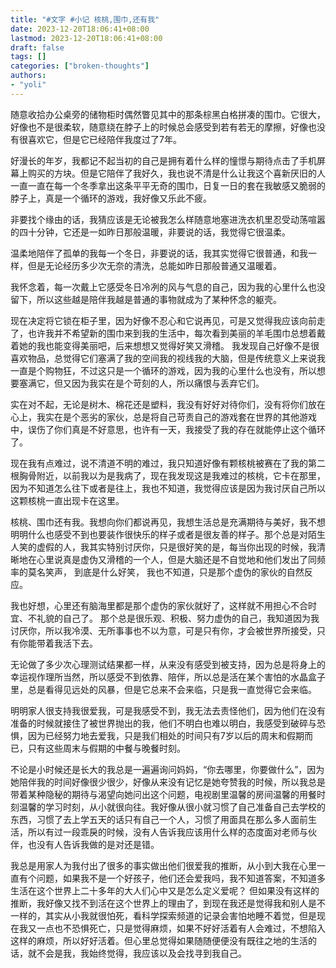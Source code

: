 ```yaml
---
title: "#文字 #小记 核桃,围巾,还有我"
date: 2023-12-20T18:06:41+08:00
lastmod: 2023-12-20T18:06:41+08:00
draft: false
tags: []
categories: ["broken-thoughts"]
authors:
- "yoli"
---
```


随意收拾办公桌旁的储物柜时偶然瞥见其中的那条棕黑白格拼凑的围巾。它很大，好像也不是很柔软，随意绕在脖子上的时候总会感受到若有若无的摩擦，好像也没有很喜欢它，但是它已经陪伴我度过了7年。

好漫长的年岁，我都记不起当初的自己是拥有着什么样的憧憬与期待点击了手机屏幕上购买的方块。但是它陪伴了我好久，我也说不清是什么让我这个喜新厌旧的人一直一直在每一个冬季拿出这条平平无奇的围巾，日复一日的套在我敏感又脆弱的脖子上，真是一个循环的游戏，我好像又乐此不疲。

非要找个缘由的话，我猜应该是无论被我怎么样随意地塞进洗衣机里忍受动荡喧嚣的四十分钟，它还是一如昨日那般温暖，非要说的话，我觉得它很温柔。

温柔地陪伴了孤单的我每一个冬日，非要说的话，我其实觉得它很普通，和我一样，但是无论经历多少次无奈的清洗，总能如昨日那般普通又温暖着。

我怀念着，每一次戴上它感受冬日冷冽的风与气息的自己，因为我的心里什么也没留下，所以这些越是陪伴我越是普通的事物就成为了某种怀念的躯壳。

现在决定将它锁在柜子里，因为好像不忍心和它说再见，可是又觉得我应该向前走了，也许我并不希望新的围巾来到我的生活中，每次看到美丽的羊毛围巾总想着戴着她的我也能变得美丽吧，后来想想又觉得好笑又滑稽。
我发现自己好像不是很喜欢物品，总觉得它们塞满了我的空间我的视线我的大脑，但是传统意义上来说我一直是个购物狂，不过这只是一个循环的游戏，因为我的心里什么也没有，所以想要塞满它，但又因为我实在是个苛刻的人，所以痛恨与丢弃它们。

实在对不起，无论是树木、棉花还是塑料，我没有好好对待你们，没有将你们放在心上，我实在是个恶劣的家伙，总是将自己苛责自己的游戏套在世界的其他游戏中，误伤了你们真是不好意思，也许有一天，我接受了我的存在就能停止这个循环了。

现在我有点难过，说不清道不明的难过，我只知道好像有颗核桃被赛在了我的第二根胸骨附近，以前我以为是我病了，现在我发现这是我难过的核桃，它卡在那里，因为不知道怎么往下或者是往上，我也不知道，我觉得应该是因为我讨厌自己所以这颗核桃一直出现卡在这里。

核桃、围巾还有我。我想向你们都说再见，我想生活总是充满期待与美好，我不想明明什么也感受不到也要装作很快乐的样子或者是很友善的样子。那个总是对陌生人笑的虚假的人，我其实特别讨厌你，只是很好笑的是，每当你出现的时候，我清晰地在心里说真是虚伪又滑稽的一个人，但是大脑还是不自觉地和他们发出了同频率的莫名笑声，
到底是什么好笑，
我也不知道，只是那个虚伪的家伙的自然反应。

我也好想，心里还有脑海里都是那个虚伪的家伙就好了，这样就不用担心不合时宜、不礼貌的自己了。
那个总是很乐观、积极、努力虚伪的自己，我知道因为我讨厌你，所以我冷漠、无所事事也不以为意，可是只有你，才会被世界所接受，只有你能带着我活下去。

无论做了多少次心理测试结果都一样，从来没有感受到被支持，因为总是将身上的幸运视作理所当然，所以感受不到依靠、陪伴，所以总是活在某个害怕的水晶盒子里，总是看得见远处的风暴，但是它总来不会来临，只是我一直觉得它会来临。

明明家人很支持我很爱我，可是我感受不到，我无法去责怪他们，因为他们在没有准备的时候就接住了被世界抛出的我，他们不明白也难以明白，我感受到破碎与恐惧，因为已经努力地去爱我，只是我们相处的时间只有7岁以后的周末和假期而已，只有这些周末与假期的中餐与晚餐时刻。

不论是小时候还是长大的我总是一遍遍询问妈妈，“你去哪里，你要做什么”，因为她陪伴我的时间好像很少很少，好像从来没有记忆是她夸赞我的时候，所以我总是带着某种隐秘的期待与渴望向她问出这个问题，电视剧里温馨的房间温馨的用餐时刻温馨的学习时刻，从小就很向往。我好像从很小就习惯了自己准备自己去学校的东西，习惯了去上学五天的话只有自己一个人，习惯了用面具在那么多人面前生活，所以有过一段乖戾的时候，没有人告诉我应该用什么样的态度面对老师与伙伴，也没有人告诉我做的是对还是错。

我总是用家人为我付出了很多的事实做出他们很爱我的推断，从小到大我在心里一直有个问题，如果我不是一个好孩子，他们还会爱我吗，我不知道答案，不知道多生活在这个世界上二十多年的大人们心中又是怎么定义爱呢？
但如果没有这样的推断，我好像又找不到活在这个世界上的理由了，到现在我还是觉得我和别人是不一样的，其实从小我就很怕死，看科学探索频道的记录会害怕地睡不着觉，但是现在我又一点也不恐惧死亡，只是觉得麻烦，如果不好好活着有人会难过，不想陷入这样的麻烦，所以好好活着。但心里总觉得如果随随便便没有既往之地的生活的话，就不会是我，我始终觉得，我应该以及会找寻到我自己。

